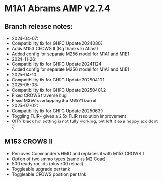 # M1A1 Abrams AMP v2.7.4

## Branch release notes:
- 2024-04-07:
- Compatibility fix for GHPC Update 20240807
- Adds M153 CROWS II (Big thanks to Atlas!)
- Added config for separate M256 model for M1A1 and M1E1
- 2024-11-26:
- Compatibility fix for GHPC Update 20241124
- Added config for separate M256 model for M1A1 and M1E1
- 2025-04-10:
- Compatibility fix for GHPC Update 20250410.1
- 2025-05-03:
- Compatibility fix for GHPC Update 20250401.2
- Fixed CROWS traverse bug
- Fixed M256 overlapping the M68A1 barrel
- 2025-07-02:
- Compatibility fix for GHPC Update 20250630
- Toggling FLIR+ gives a 2.5x FLIR resolution improvement
- CITV black hot setting is not fully working, but left it as  a happy accident :)

## M153 CROWS II
- Removes Commander's HMG and replaces it with M153 CROWS II
- Option of two ammo types (same as M2 Coax)
- 500 ready rounds (plus 500 reload)
- Toggleable upgrade per tank
- Toggleable CROWS position per tank

